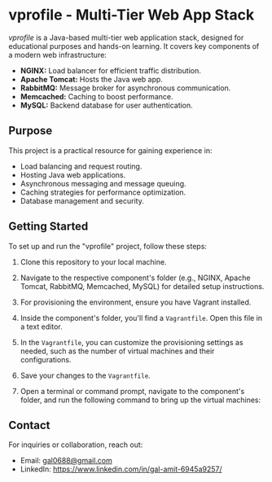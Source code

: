 # vprofile - Multi-Tier Web App Stack

*vprofile* is a Java-based multi-tier web application stack, designed for educational purposes and hands-on learning. It covers key components of a modern web infrastructure:

- **NGINX:** Load balancer for efficient traffic distribution.
- **Apache Tomcat:** Hosts the Java web app.
- **RabbitMQ:** Message broker for asynchronous communication.
- **Memcached:** Caching to boost performance.
- **MySQL:** Backend database for user authentication.

## Purpose

This project is a practical resource for gaining experience in:

- Load balancing and request routing.
- Hosting Java web applications.
- Asynchronous messaging and message queuing.
- Caching strategies for performance optimization.
- Database management and security.

## Getting Started

To set up and run the "vprofile" project, follow these steps:

1. Clone this repository to your local machine.

2. Navigate to the respective component's folder (e.g., NGINX, Apache Tomcat, RabbitMQ, Memcached, MySQL) for detailed setup instructions.

3. For provisioning the environment, ensure you have Vagrant installed.

4. Inside the component's folder, you'll find a `Vagrantfile`. Open this file in a text editor.

5. In the `Vagrantfile`, you can customize the provisioning settings as needed, such as the number of virtual machines and their configurations.

6. Save your changes to the `Vagrantfile`.

7. Open a terminal or command prompt, navigate to the component's folder, and run the following command to bring up the virtual machines:

## Contact

For inquiries or collaboration, reach out:

- Email: gal0688@gmail.com
- LinkedIn: https://www.linkedin.com/in/gal-amit-6945a9257/
